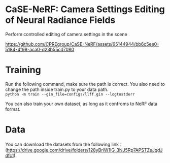 # CaSE-NeRF: Camera Settings Editing of Neural Radiance Fields

Perform controlled editing of camera settings in the scene

https://github.com/CPREgroup/CaSE-NeRF/assets/65144944/bb6c5ee0-5184-4f98-aca0-d23b55cd7080

# Training
Run the following command, make sure the path is correct. You also need to change the path inside train.py to your data path.  
`python -m train --gin_file=configs/llff.gin --logtostderr`  

You can also train your own dataset, as long as it confroms to NeRF data format.  

# Data
You can download the datasets from the following link：(https://drive.google.com/drive/folders/128yBriW1IG_3NJ5Rp7APSTZsJqdJdfc1). 
